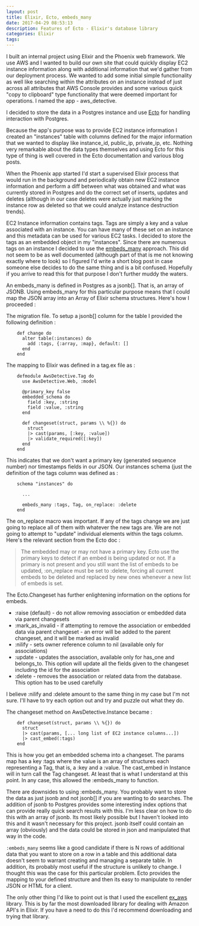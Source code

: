 ```yaml
---
layout: post
title: Elixir, Ecto, embeds_many
date: 2017-04-29 08:53:13
description: Features of Ecto - Elixir's database library
categories: Elixir
tags:
---
```


I built an internal project using Elixir and the Phoenix web framework. We use
AWS and I wanted to build our own site that could quickly display EC2 instance
information along with additional information that we'd gather from our deployment
process. We wanted to add some initial simple functionality as well like searching
within the attributes on an instance instead of just across all attributes that
AWS Console provides and some various quick "copy to clipboard" type functionality
that were deemed important for operations. I named the app - aws_detective.

I decided to store the data in a Postgres instance and use [Ecto](https://github.com/elixir-ecto/ecto)
for handling interaction with Postgres.

Because the app's purpose was to provide EC2 instance information I created an
"instances" table with columns defined for the major information that we wanted to
display like instance_id, public_ip, private_ip, etc. Nothing very remarkable about
the data types themselves and using Ecto for this type of thing is well covered in
the Ecto documentation and various blog posts.

When the Phoenix app started I'd start a supervised Elixir process that would run in the
background and periodically obtain new EC2 instance information and perform a diff
between what was obtained and what was currently stored in Postgres and do the correct
set of inserts, updates and deletes (although in our case deletes were actually just
marking the instance row as deleted so that we could analyze instance destruction trends).

EC2 Instance information contains tags. Tags are simply a key and a value associated
with an instance. You can have many of these set on an instance and this metadata can
be used for various EC2 tasks. I decided to store the
tags as an embedded object in my "instances". Since there are numerous tags on an instance
I decided to use the [embeds_many](https://hexdocs.pm/ecto/Ecto.Schema.html#embeds_many/3) approach. This did not seem to be as well documented (although part of that is me not knowing exactly where to look)
so I figured I'd write a short blog post in case someone else decides to do the same thing
and is a bit confused. Hopefully if you arrive to read this for that purpose I don't further muddy the waters.

An embeds_many is defined in Postgres as a jsonb[]. That is, an array of JSONB. Using embeds_many
for this particular purpose means that I could map the JSON array into an Array of Elixir
schema structures. Here's how I proceeded :

The migration file. To setup a jsonb[] column for the table I provided the following definition :

```
    def change do
      alter table(:instances) do
        add :tags, {:array, :map}, default: []
      end
    end
```

The mapping to Elixir was defined in a tag.ex file as :

```
    defmodule AwsDetective.Tag do
      use AwsDetective.Web, :model

      @primary_key false
      embedded_schema do
        field :key, :string
        field :value, :string
      end

      def changeset(struct, params \\ %{}) do
        struct
        |> cast(params, [:key, :value])
        |> validate_required([:key])
      end
    end
```

This indicates that we don't want a primary key (generated sequence number) nor timestamps
fields in our JSON. Our instances schema (just the definition of the tags column was defined as :

```
    schema "instances" do

      ...

      embeds_many :tags, Tag, on_replace: :delete
    end
```

The on_replace macro was important. If any of the tags change we are just going to replace all of them
with whatever the new tags are. We are not going to attempt to "update" individual elements within the
tags column. Here's the relevant section from the Ecto doc :

> The embedded may or may not have a primary key. Ecto use the primary keys to detect if an embed is being updated or not. If a primary is not present and you still want the list of embeds to be updated, :on_replace must be set to :delete, forcing all current embeds to be deleted and replaced by new ones whenever a new list of embeds is set.

The Ecto.Changeset has further enlightening information on the options for embeds.

- :raise (default) - do not allow removing association or embedded data via parent changesets
- :mark_as_invalid - if attempting to remove the association or embedded data via parent changeset - an error will be added to the parent changeset, and it will be marked as invalid
- :nilify - sets owner reference column to nil (available only for associations)
- :update - updates the association, available only for has_one and belongs_to. This option will update all the fields given to the changeset including the id for the association
- :delete - removes the association or related data from the database. This option has to be used carefully

I believe :nilify and :delete amount to the same thing in my case but I'm not sure. I'll have to try each option
out and try and puzzle out what they do.

The changeset method on AwsDetective.Instance became :

```
    def changeset(struct, params \\ %{}) do
      struct
      |> cast(params, [... long list of EC2 instance columns...])
      |> cast_embed(:tags)
    end
```

This is how you get an embedded schema into a changeset. The params map has a key :tags where
the value is an array of structures each representing a Tag, that is, a :key and a :value. The
cast_embed in Instance will in turn call the Tag changeset. At least that is what I understand
at this point. In any case, this allowed the :embeds_many to function.

There are downsides to using :embeds_many. You probably want to store the data as just jsonb
and not jsonb[] if you are wanting to do searches. The addition of jsonb to Postgres provides
some interesting index options that can provide really quick search results with this. I'm less
clear on how to do this with an array of jsonb. Its most likely possible but I haven't looked
into this and it wasn't necessary for this project. jsonb itself could contain an array (obviously)
and the data could be stored in json and manipulated that way in the code.

`:embeds_many` seems like a good candidate if there is N rows of additional data that you want to
store on a row in a table and this additional data doesn't seem to warrant creating and managing a separate table.
In addition, its probably most useful if the structure is unlikely to change. I thought this was the case for this particular problem. Ecto provides the mapping to your defined structure and then its easy to manipulate
to render JSON or HTML for a client.

The only other thing I'd like to point out is that I used
the excellent [ex_aws](https://github.com/CargoSense/ex_aws)
library. This is by far the most downloaded library for dealing with Amazon API's in Elixir.
If you have a need to do this I'd recommend downloading and trying that library.
